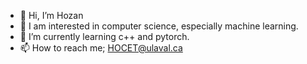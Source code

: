 - 👋 Hi, I’m Hozan
- 👀 I am interested in computer science, especially machine learning.
- 🌱 I’m currently learning c++ and pytorch.
- 📫 How to reach me; HOCET@ulaval.ca

<!---
Hozan77/Hozan77 is a ✨ special ✨ repository because its `README.md` (this file) appears on your GitHub profile.
You can click the Preview link to take a look at your changes.
--->
